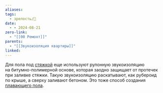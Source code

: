 ```yaml
---
aliases: 
tags:
  - зрелость/🌱
date:
  - - 2024-08-21
zero-link:
  - "[[00 Ремонт]]"
parents:
  - "[[Звукоизоляция квартиры]]"
linked:
---
```

Для пола под [стяжкой](Стяжка%20пола.md) еще используют рулонную звукоизоляцию на битумно-полимерной основе, которая заодно защищает от протечек при заливке стяжки. Такую звукоизоляцию раскатывают, как рубероид по крыше, а сверху заливают бетоном. Это тоже способ создания [плавающего пола](Плавающий%20пол.md).